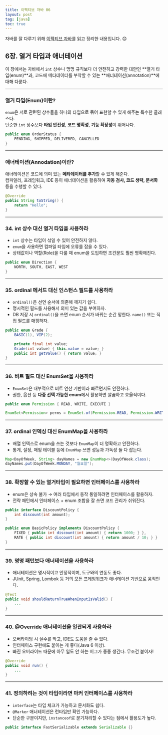 ```yaml
---
title: 이펙티브 자바 06
layout: post
tag: [java]
toc: true
---
```


자바를 잘 다루기 위해 [이펙티브 자바](https://product.kyobobook.co.kr/detail/S000001033066)를 읽고 정리한 내용입니다. 😊

## 6장. 열거 타입과 애너테이션

이 장에서는 자바에서 `int` 상수나 명명 규칙보다 더 안전하고 강력한 대안인 **열거 타입(enum)**과, 코드에 메타데이터를 부착할 수 있는 **애너테이션(annotation)**에 대해 다룬다.

---

### 열거 타입(Enum)이란?

`enum`은 서로 관련된 상수들을 하나의 타입으로 묶어 표현할 수 있게 해주는 특수한 클래스다.  
단순한 `int` 상수보다 **타입 안전성**, **코드 명확성**, **기능 확장성**이 뛰어나다.

```java
public enum OrderStatus {
    PENDING, SHIPPED, DELIVERED, CANCELLED
}
```

---

### 애너테이션(Annodation)이란?

애너테이션은 코드에 의미 있는 **메타데이터를 추가**할 수 있게 해준다.  
컴파일러, 프레임워크, IDE 등이 애너테이션을 활용하여 **자동 검사, 코드 생략, 문서화** 등을 수행할 수 있다.

```java
@Override
public String toString() {
    return "Hello";
}
```

---

### 34. int 상수 대신 열거 타입을 사용하라

- `int` 상수는 타입이 섞일 수 있어 안전하지 않다.  
- `enum`을 사용하면 컴파일 타임에 오류를 잡을 수 있다.
- 상태값이나 역할(Role)을 다룰 때 enum을 도입하면 조건문도 훨씬 명확해진다.

```java
public enum Direction {
    NORTH, SOUTH, EAST, WEST
}
```

---

### 35. ordinal 메서드 대신 인스턴스 필드를 사용하라

- `ordinal()`은 선언 순서에 의존해 깨지기 쉽다.  
- 명시적인 필드를 사용해서 의미 있는 값을 부여하자.
- DB 저장 시 `ordinal()`을 쓰면 enum 순서가 바뀌는 순간 망한다. `name()` 또는 직접 필드를 매핑하자.

```java
public enum Grade {
    BASIC(1), VIP(2);

    private final int value;
    Grade(int value) { this.value = value; }
    public int getValue() { return value; }
}
```


---

### 36. 비트 필드 대신 EnumSet을 사용하라

- `EnumSet`은 내부적으로 비트 연산 기반이라 빠르면서도 안전하다.
- 권한, 옵션 등 **다중 선택 가능한 enum**에서 활용하면 깔끔하고 효율적이다.

```java
public enum Permission { READ, WRITE, EXECUTE }

EnumSet<Permission> perms = EnumSet.of(Permission.READ, Permission.WRITE);
```


---

### 37. ordinal 인덱싱 대신 EnumMap을 사용하라

- 배열 인덱스로 enum을 쓰는 것보다 `EnumMap`이 더 명확하고 안전하다.
- 통계, 설정, 매핑 테이블 등에 `EnumMap` 쓰면 성능과 가독성 둘 다 잡는다.

```java
Map<DayOfWeek, String> dayNames = new EnumMap<>(DayOfWeek.class);
dayNames.put(DayOfWeek.MONDAY, "월요일");
```


---

### 38. 확장할 수 있는 열거타입이 필요하면 인터페이스를 사용하라

- enum은 상속 불가 → 여러 타입에서 동작 통일하려면 인터페이스를 활용하자.
- 전략 패턴에서 인터페이스 + enum 조합을 잘 쓰면 코드 관리가 쉬워진다.

```java
public interface DiscountPolicy {
    int discount(int amount);
}

public enum BasicPolicy implements DiscountPolicy {
    FIXED { public int discount(int amount) { return 1000; } },
    RATE { public int discount(int amount) { return amount / 10; } }
}
```


---


### 39. 명명 패턴보다 애너테이션을 사용하라

- 애너테이션은 명시적이고 안정적이며, 도구와의 연동도 좋다.
- JUnit, Spring, Lombok 등 거의 모든 프레임워크가 애너테이션 기반으로 움직인다.

```java
@Test
public void shouldReturnTrueWhenInputIsValid() {
    ...
}
```

---

### 40. @Override 애너테이션을 일관되게 사용하라

- 오버라이딩 시 실수를 막고, IDE도 도움을 줄 수 있다.  
- 인터페이스 구현에도 붙이는 게 좋다(Java 6 이상).
- 빠진 오버라이드 때문에 아무 일도 안 하는 버그가 종종 생긴다. 무조건 붙이자!

```java
@Override
public void run() {
    ...
}
```

---

### 41. 정의하려는 것이 타입이라면 마커 인터페이스를 사용하라

- `interface`는 타입 체크가 가능하고 문서화도 쉽다.  
- `@Marker` 애너테이션은 런타임만 확인 가능하다.
- 단순한 구분이지만, `instanceof`로 분기처리할 수 있다는 점에서 활용도가 높다.

```java
public interface FastSerializable extends Serializable {}
```

